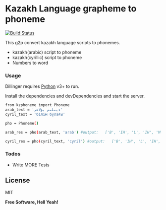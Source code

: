 # Kazakh Language grapheme to phoneme

[![Build Status](https://travis-ci.org/joemccann/dillinger.svg?branch=master)](https://travis-ci.org/joemccann/dillinger)

This g2p convert kazakh language scripts to phonemes.

  - kazakh(arabic) script to phoneme
  - kazakh(cyrillic) script to phoneme
  - Numbers to word

### Usage

Dillinger requires [Python](https://python.org/) v3+ to run.

Install the dependencies and devDependencies and start the server.

```sh
from kzphoneme import Phoneme
arab_text = 'ءبىلىم بۇلاعى'
cyril_text = 'білім бұлағы'

pho = Phoneme()

arab_res = pho(arab_text, 'arab') #output:   ['B', 'IH', 'L', 'IH', 'M', ' ', 'B', 'U', 'L', 'A', 'C', 'I']

cyril_res = pho(cyril_text, 'cyril') #output:   ['B', 'IH', 'L', 'IH', 'M', ' ', 'B', 'U', 'L', 'A', 'C', 'I']
```

### Todos

 - Write MORE Tests

License
----

MIT


**Free Software, Hell Yeah!**
